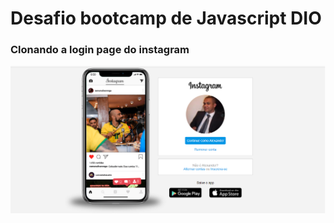 # Desafio bootcamp de Javascript DIO

### Clonando a login page do instagram

![alt text](https://github.com/alexandersantosdev/desafio-dio/blob/main/final.png)